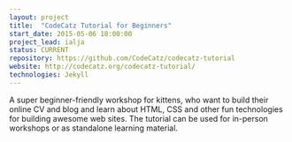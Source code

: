 ```yaml
---
layout: project
title:  "CodeCatz Tutorial for Beginners"
start_date: 2015-05-06 18:00:00
project_lead: ialja
status: CURRENT
repository: https://github.com/CodeCatz/codecatz-tutorial
website: http://codecatz.org/codecatz-tutorial/
technologies: Jekyll
---
```


A super beginner-friendly workshop for kittens, who want to build their online CV and blog and learn about HTML, CSS and other fun technologies for building awesome web sites. The tutorial can be used for in-person workshops or as standalone learning material.